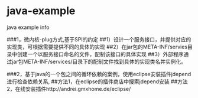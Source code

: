 # java-example
java example info


###1，微内核-plug方式,基于SPI的约定
##1）设计一个服务接口，并提供对应的实现类，可根据需要提供不同的具体的实现
##2）在jar包的META-INF/servies目录中创建一个以服务接口命名的文件，配制该接口的具体实现
##3）外部程序通过jar包META-INF/services/目录下的配制文件找到具体的实现类名并实例化。


###2，基于java的一个包之间的循环依赖的案例，使用eclipse安装插件jdepend进行检查依赖关系,
##方法1，在eclipse的插件商店中搜索jdepend安装
##方法2，在线安装插件http://andrei.gmxhome.de/eclipse/

